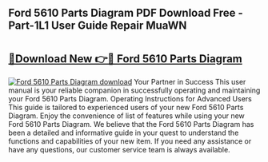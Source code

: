 ## Ford 5610 Parts Diagram PDF Download Free - Part-1L1 User Guide Repair MuaWN

# <h2><a href="http://dfu6xa.blite.top/?on=Ford+5610+Parts+Diagram">🔗Download New 👉🔴 Ford 5610 Parts Diagram</a></h2>

[![Ford 5610 Parts Diagram download](https://i.imgur.com/lujVjoI.png)](http://dfu6xa.blite.top/?on=Ford+5610+Parts+Diagram)
Your Partner in Success This user manual is your reliable companion in successfully operating and maintaining your Ford 5610 Parts Diagram. Operating Instructions for Advanced Users This guide is tailored to experienced users of your new Ford 5610 Parts Diagram. Enjoy the convenience of list of features while using your new Ford 5610 Parts Diagram. We believe that the Ford 5610 Parts Diagram has been a detailed and informative guide in your quest to understand the functions and capabilities of your new item. If you need any assistance or have any questions, our customer service team is always available.

